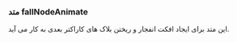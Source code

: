### متد fallNodeAnimate

این متد برای ایجاد افکت انفجار و ریختن بلاک های کاراکتر بعدی به کار می آید.
